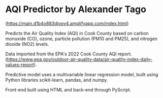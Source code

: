 # AQI Predictor by Alexander Tago
(https://main.d1b4o883djoov4.amplifyapp.com/index.html)

Predicts the Air Quality Index (AQI) in Cook County based on carbon monoxide (CO), ozone, particle pollution (PM10 and PM25), and nitrogen dioxide (NO2) levels.

Data imported from the EPA's 2022 Cook County AQI report. (https://www.epa.gov/outdoor-air-quality-data/air-quality-index-daily-values-report).

Predictive model uses a multivariable linear regression model, built using Python libraries scikit-learn, pandas, and numpy.

Front-end built using HTML and back-end through PyScript.
